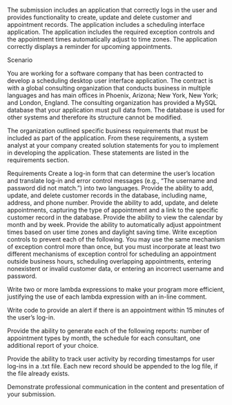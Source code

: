The submission includes an application that correctly logs in the user and provides functionality to create, update and delete customer and appointment records. The application includes a scheduling interface application. The application includes the required exception controls and the appointment times automatically adjust to time zones. The application correctly displays a reminder for upcoming appointments.

Scenario

You are working for a software company that has been contracted to develop a scheduling desktop user interface application. The contract is with a global consulting organization that conducts business in multiple languages and has main offices in Phoenix, Arizona; New York, New York; and London, England. The consulting organization has provided a MySQL database that your application must pull data from. The database is used for other systems and therefore its structure cannot be modified.

The organization outlined specific business requirements that must be included as part of the application. From these requirements, a system analyst at your company created solution statements for you to implement in developing the application. These statements are listed in the requirements section.

Requirements
Create a log-in form that can determine the user’s location and translate log-in and error control messages (e.g., “The username and password did not match.”) into two languages.
Provide the ability to add, update, and delete customer records in the database, including name, address, and phone number.
Provide the ability to add, update, and delete appointments, capturing the type of appointment and a link to the specific customer record in the database.
Provide the ability to view the calendar by month and by week.
Provide the ability to automatically adjust appointment times based on user time zones and daylight saving time.
Write exception controls to prevent each of the following. You may use the same mechanism of exception control more than once, but you must incorporate at least two different mechanisms of exception control for scheduling an appointment outside business hours, scheduling overlapping appointments, entering nonexistent or invalid customer data, or entering an incorrect username and password.

Write two or more lambda expressions to make your program more efficient, justifying the use of each lambda expression with an in-line comment.

Write code to provide an alert if there is an appointment within 15 minutes of the user’s log-in.

Provide the ability to generate each of the following reports: number of appointment types by month, the schedule for each consultant, one additional report of your choice.

Provide the ability to track user activity by recording timestamps for user log-ins in a .txt file. Each new record should be appended to the log file, if the file already exists.

Demonstrate professional communication in the content and presentation of your submission.
